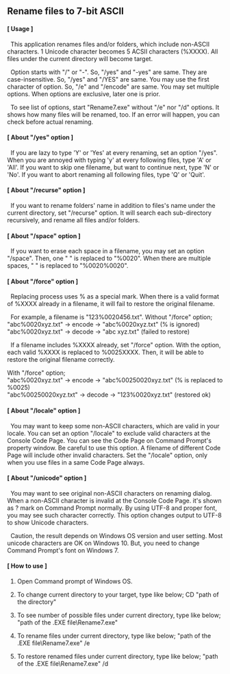 <h2>Rename files to 7-bit ASCII</h2>

<h4>[ Usage ]</h4>

&nbsp; This application renames files and/or folders, which include non-ASCII characters.
1 Unicode character becomes 5 ACSII characters (%XXXX).
All files under the current directory will become target.

&nbsp; Option starts with "/" or "-". So, "/yes" and "-yes" are same.
They are case-insensitive. So, "/yes" and "/YES" are same.
You may use the first character of option. So, "/e" and "/encode" are same.
You may set multiple options. When options are exclusive, later one is prior.

&nbsp; To see list of options, start "Rename7.exe" without "/e" nor "/d" options.
It shows how many files will be renamed, too.
If an error will happen, you can check before actual renaming.


<h4>[ About "/yes" option ]</h4>

&nbsp; If you are lazy to type 'Y' or 'Yes' at every renaming, set an option "/yes".
When you are annoyed with typing 'y' at every following files, type 'A' or 'All'.
If you want to skip one filename, but want to continue next, type 'N' or 'No'.
If you want to abort renaming all following files, type 'Q' or 'Quit'.


<h4>[ About "/recurse" option ]</h4>

&nbsp; If you want to rename folders' name in addition to files's name 
under the current directory, set "/recurse" option.
It will search each sub-directory recursively, and rename all files and/or folders.


<h4>[ About "/space" option ]</h4>

&nbsp; If you want to erase each space in a filename, you may set an option "/space".
Then, one " " is replaced to "%0020".
When there are multiple spaces, "  " is replaced to "%0020%0020".


<h4>[ About "/force" option ]</h4>

&nbsp; Replacing process uses % as a special mark.
When there is a valid format of %XXXX already in a filename,
it will fail to restore the original filename.

&nbsp; For example, a filename is "123%0020456.txt".
Without "/force" option;  
"abc%0020xyz.txt" -> encode -> "abc%0020xyz.txt" (% is ignored)  
"abc%0020xyz.txt" -> decode -> "abc xyz.txt" (failed to restore)

&nbsp; If a filename includes %XXXX already, set "/force" option.
With the option, each valid %XXXX is replaced to %0025XXXX.
Then, it will be able to restore the original filename correctly.

With "/force" option;  
"abc%0020xyz.txt" -> encode -> "abc%00250020xyz.txt" (% is replaced to %0025)  
"abc%00250020xyz.txt" -> decode -> "123%0020xyz.txt" (restored ok)


<h4>[ About "/locale" option ]</h4>

&nbsp; You may want to keep some non-ASCII characters, which are valid in your locale.
You can set an option "/locale" to exclude valid characters at the Console Code Page.
You can see the Code Page on Command Prompt's property window.
Be careful to use this option.
A filename of different Code Page will include other invalid characters.
Set the "/locale" option, only when you use files in a same Code Page always.


<h4>[ About "/unicode" option ]</h4>

&nbsp; You may want to see original non-ASCII characters on renaming dialog.
When a non-ASCII character is invalid at the Console Code Page.
it's shown as ? mark on Command Prompt normally.
By using UTF-8 and proper font, you may see such character correctly.
This option changes output to UTF-8 to show Unicode characters.

&nbsp; Caution, the result depends on Windows OS version and user setting.
Most unicode characters are OK on Windows 10.
But, you need to change Command Prompt's font on Windows 7.


<h4>[ How to use ]</h4>

1) Open Command prompt of Windows OS.

2) To change current directory to your target, type like below;
CD "path of the directory"

3) To see number of possible files under current directory, type like below;
"path of the .EXE file\Rename7.exe"

4) To rename files under current directory, type like below;
"path of the .EXE file\Rename7.exe" /e

5) To restore renamed files under current directory, type like below;
"path of the .EXE file\Rename7.exe" /d
